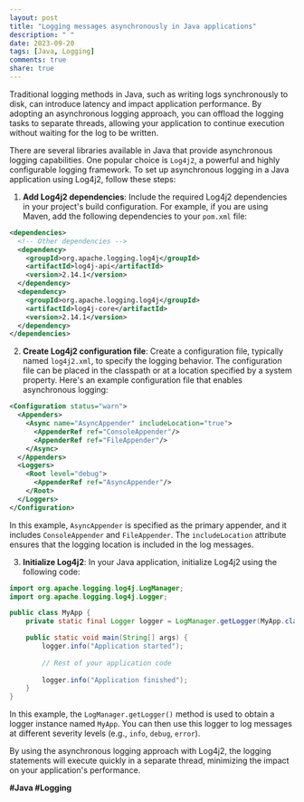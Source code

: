```yaml
---
layout: post
title: "Logging messages asynchronously in Java applications"
description: " "
date: 2023-09-20
tags: [Java, Logging]
comments: true
share: true
---
```


Traditional logging methods in Java, such as writing logs synchronously to disk, can introduce latency and impact application performance. By adopting an asynchronous logging approach, you can offload the logging tasks to separate threads, allowing your application to continue execution without waiting for the log to be written.

There are several libraries available in Java that provide asynchronous logging capabilities. One popular choice is `Log4j2`, a powerful and highly configurable logging framework. To set up asynchronous logging in a Java application using Log4j2, follow these steps:

1. **Add Log4j2 dependencies**: Include the required Log4j2 dependencies in your project's build configuration. For example, if you are using Maven, add the following dependencies to your `pom.xml` file:
```xml
<dependencies>
  <!-- Other dependencies -->
  <dependency>
    <groupId>org.apache.logging.log4j</groupId>
    <artifactId>log4j-api</artifactId>
    <version>2.14.1</version>
  </dependency>
  <dependency>
    <groupId>org.apache.logging.log4j</groupId>
    <artifactId>log4j-core</artifactId>
    <version>2.14.1</version>
  </dependency>
</dependencies>
```

2. **Create Log4j2 configuration file**: Create a configuration file, typically named `log4j2.xml`, to specify the logging behavior. The configuration file can be placed in the classpath or at a location specified by a system property. Here's an example configuration file that enables asynchronous logging:
```xml
<Configuration status="warn">
  <Appenders>
    <Async name="AsyncAppender" includeLocation="true">
      <AppenderRef ref="ConsoleAppender"/>
      <AppenderRef ref="FileAppender"/>
    </Async>
  </Appenders>
  <Loggers>
    <Root level="debug">
      <AppenderRef ref="AsyncAppender"/>
    </Root>
  </Loggers>
</Configuration>
```
In this example, `AsyncAppender` is specified as the primary appender, and it includes `ConsoleAppender` and `FileAppender`. The `includeLocation` attribute ensures that the logging location is included in the log messages.

3. **Initialize Log4j2**: In your Java application, initialize Log4j2 using the following code:
```java
import org.apache.logging.log4j.LogManager;
import org.apache.logging.log4j.Logger;

public class MyApp {
    private static final Logger logger = LogManager.getLogger(MyApp.class);

    public static void main(String[] args) {
        logger.info("Application started");
        
        // Rest of your application code
        
        logger.info("Application finished");
    }
}
```
In this example, the `LogManager.getLogger()` method is used to obtain a logger instance named `MyApp`. You can then use this logger to log messages at different severity levels (e.g., `info`, `debug`, `error`).

By using the asynchronous logging approach with Log4j2, the logging statements will execute quickly in a separate thread, minimizing the impact on your application's performance.

**#Java #Logging**